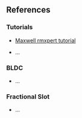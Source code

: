## References

### Tutorials

* [Maxwell rmxpert tutorial](https://dspace.cvut.cz/bitstream/handle/10467/64871/F3-DP-2016-Dusane-Prathamesh-Simulation%20of%20BLDC%20Motor%20in%20ANSYS%20-%20Maxwell%2C%20Master%20Thesis%20-%20Prathamesh%20Mukund%20Dusane.pdf?sequence=-1&isAllowed=y)

* ...

###  BLDC
* ...

### Fractional Slot
* ...
